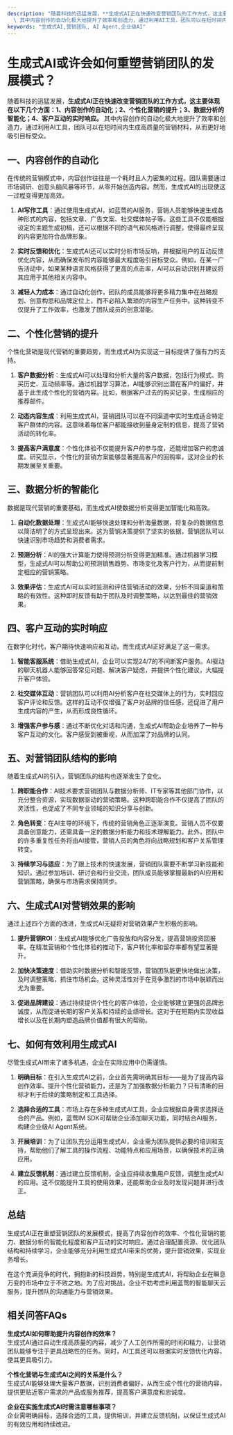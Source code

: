 ```yaml
---
description: "随着科技的迅猛发展，**生成式AI正在快速改变营销团队的工作方式，这主要体现在以下几个方面：1、内容创作的自动化；2、个性化营销的提升；3、数据分析的智能化；4、客户互动的实时响应。**\
  \ 其中内容创作的自动化极大地提升了效率和创造力，通过利用AI工具，团队可以在短时间内生成高质量的营销材料，从而更好地吸引目标受众。"
keywords: "生成式AI,营销团队, AI Agent,企业级AI"
---
```

# 生成式AI或许会如何重塑营销团队的发展模式？

随着科技的迅猛发展，**生成式AI正在快速改变营销团队的工作方式，这主要体现在以下几个方面：1、内容创作的自动化；2、个性化营销的提升；3、数据分析的智能化；4、客户互动的实时响应。** 其中内容创作的自动化极大地提升了效率和创造力，通过利用AI工具，团队可以在短时间内生成高质量的营销材料，从而更好地吸引目标受众。

## **一、内容创作的自动化**

在传统的营销模式中，内容创作往往是一个耗时且人力密集的过程。团队需要通过市场调研、创意头脑风暴等环节，从零开始创造内容。然而，生成式AI的出现使这一过程变得更加高效。

1. **AI写作工具**：通过使用生成式AI，如蓝莺的AI服务，营销人员能够快速生成各种形式的内容，包括文章、广告文案、社交媒体帖子等。这些工具不仅能根据设定的主题生成初稿，还可以根据不同的语气和风格进行调整，使得最终呈现的内容更加符合品牌形象。

2. **实时反馈和优化**：生成式AI还可以实时分析市场反响，并根据用户的互动反馈优化内容，从而确保发布的内容能够最大程度吸引目标受众。例如，在某一广告活动中，如果某种语言风格获得了更高的点击率，AI可以自动识别并建议将其应用于其他相关内容中。

3. **减轻人力成本**：通过自动化创作，团队的成员能够将更多精力集中在战略规划、创意构思和品牌定位上，而不必陷入繁琐的内容生产任务中。这种转变不仅提升了工作效率，也激发了团队成员的创意潜能。

## **二、个性化营销的提升**

个性化营销是现代营销的重要趋势，而生成式AI为实现这一目标提供了强有力的支持。

1. **客户数据分析**：生成式AI可以处理和分析大量的客户数据，包括行为模式、购买历史、互动频率等。通过机器学习算法，AI能够识别出潜在客户的偏好，并基于此生成个性化的营销内容。比如，根据客户过去的购买记录，生成相应的推荐邮件。

2. **动态内容生成**：利用生成式AI，营销团队可以在不同渠道中实时生成适合特定客户群体的内容。这意味着每位客户都能接收到量身定制的信息，提高了营销活动的转化率。

3. **提高客户满意度**：个性化体验不仅能提升客户的参与度，还能增加客户的忠诚度。研究显示，个性化的营销方案能够显著提高客户的回购率，这对企业的长期发展至关重要。

## **三、数据分析的智能化**

数据是现代营销的重要基础，而生成式AI使数据分析变得更加智能化和高效。

1. **自动化数据处理**：生成式AI能够快速处理和分析海量数据，将复杂的数据信息以简洁明了的方式呈现出来。这为营销决策提供了坚实的依据，营销团队可以快速识别市场趋势和消费者需求。

2. **预测分析**：AI的强大计算能力使得预测分析变得更加精准。通过机器学习模型，生成式AI可以帮助公司预测销售趋势、市场变化及客户行为，从而提前制定相应的营销策略。

3. **效果评估**：生成式AI可以实时监测和评估营销活动的效果，分析不同渠道和策略的有效性。这种即时反馈有助于团队及时调整策略，以达到最佳的营销效果。

## **四、客户互动的实时响应**

在数字化时代，客户期待快速响应和互动，而生成式AI正好满足了这一需求。

1. **智能客服系统**：借助生成式AI，企业可以实现24/7的不间断客户服务。AI驱动的聊天机器人能够回答常见问题、解决客户疑虑，并提供个性化建议，大幅提升客户体验。

2. **社交媒体互动**：营销团队可以利用AI分析客户在社交媒体上的行为，实时回应客户评论和反馈。这样的互动不仅增强了客户对品牌的信任感，还促进了用户生成内容的产生，从而形成良性循环。

3. **增强客户参与感**：通过不断优化对话和沟通，生成式AI帮助企业培养了一种与客户互动的文化。客户感受到被重视，从而加深了对品牌的认同。

## **五、对营销团队结构的影响**

随着生成式AI的引入，营销团队的结构也逐渐发生了变化。

1. **跨职能合作**：AI技术要求营销团队与数据分析师、IT专家等其他部门协作，以充分整合资源，实现数据驱动的营销策略。这种跨职能合作不仅提高了团队的灵活性，也促成了不同专业领域的知识分享与创新。

2. **角色转变**：在AI主导的环境下，传统的营销角色正逐渐演变。营销人员不仅要具备创意能力，还需具备一定的数据分析能力和技术理解能力。此外，团队中的许多重复性任务将由AI接管，营销人员的角色将向战略规划和客户关系管理转变。

3. **持续学习与适应**：为了跟上技术的快速发展，营销团队需要不断学习新技能和知识。通过参加培训、研讨会和行业交流，团队成员能够掌握最新的AI应用和营销策略，确保与市场需求保持同步。

## **六、生成式AI对营销效果的影响**

通过上述四个方面的改进，生成式AI无疑将对营销效果产生积极的影响。

1. **提升营销ROI**：生成式AI能够优化广告投放和内容分发，提高营销投资回报率。在精准营销和个性化体验的推动下，客户转化率和留存率都有望显著提升。

2. **加快决策速度**：借助实时数据分析和智能反馈，营销团队能更快地做出决策，及时调整策略，抓住市场机会。这种灵活性对于在竞争激烈的市场中脱颖而出尤为重要。

3. **促进品牌建设**：通过持续提供个性化的客户体验，企业能够建立更强的品牌忠诚度，从而促进长期的客户关系和持续的业绩增长。这对于在短期内实现收益增长以及在长期内塑造品牌价值都有很大的帮助。

## **七、如何有效利用生成式AI**

尽管生成式AI带来了诸多机遇，企业在实际应用中仍需谨慎。

1. **明确目标**：在引入生成式AI之前，企业首先需明确其目标——是为了提高内容创作效率、提升个性化营销能力，还是为了加强数据分析能力？只有清晰的目标才利于后续的策略制定和工具选择。

2. **选择合适的工具**：市场上存在多种生成式AI工具，企业应根据自身需求选择适合的产品。例如，蓝莺IM SDK可帮助企业添加聊天功能，同时结合AI服务，构建企业级AI Agent系统。

3. **开展培训**：为了让团队充分运用生成式AI，企业需为团队提供必要的培训和支持，帮助他们了解工具的操作流程、功能特点和应用场景，以确保技术的正确应用。

4. **建立反馈机制**：通过建立反馈机制，企业应持续收集用户反馈，调整生成式AI的应用。这不仅能提升工具的使用效果，还能帮助企业及时发现问题并进行改正。

## **总结**

生成式AI正在重塑营销团队的发展模式，提高了内容创作的效率、个性化营销的能力、数据分析的智能化程度和客户互动的实时响应。通过合理配置资源、优化团队结构和持续学习，企业能够充分利用生成式AI带来的优势，提升营销效果，实现业务增长。

在这个充满竞争的时代，拥抱新的科技趋势，特别是生成式AI，将帮助企业在瞬息万变的市场中立于不败之地。为了应对挑战，企业不妨考虑利用蓝莺的智能聊天云服务，提升团队的沟通能力与营销效果。

## **相关问答FAQs**

**生成式AI如何帮助提升内容创作的效率？**  
生成式AI通过自动生成高质量的内容，减少了人工创作所需的时间和精力，让营销团队能够专注于更具战略性的任务。同时，AI工具还可以根据实时反馈优化内容，使其更具吸引力。

**个性化营销与生成式AI之间的关系是什么？**  
生成式AI能够处理大量客户数据，识别消费者偏好，从而生成个性化的营销内容，提供更贴近客户需求的产品或服务推荐，提高客户满意度和忠诚度。

**企业在实施生成式AI时需注意哪些事项？**  
企业需明确目标，选择合适的工具，提供培训，并建立反馈机制，以保证生成式AI的有效应用和持续改进。
